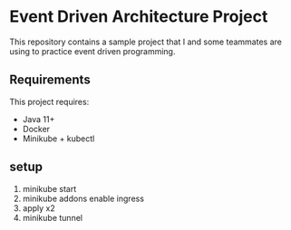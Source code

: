 # Event Driven Architecture Project

This repository contains a sample project that I and some teammates are using to practice event driven programming.

## Requirements

This project requires:

* Java 11+
* Docker
* Minikube + kubectl



## setup

1. minikube start
1. minikube addons enable ingress
1. apply x2
1. minikube tunnel
